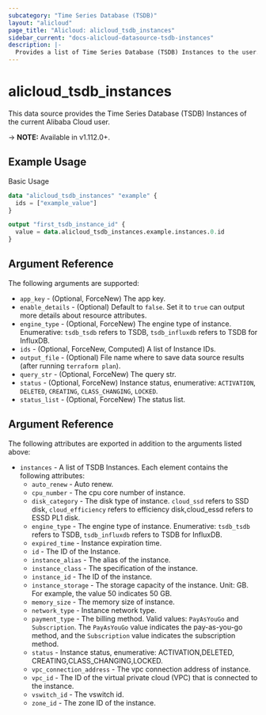 ```yaml
---
subcategory: "Time Series Database (TSDB)"
layout: "alicloud"
page_title: "Alicloud: alicloud_tsdb_instances"
sidebar_current: "docs-alicloud-datasource-tsdb-instances"
description: |-
  Provides a list of Time Series Database (TSDB) Instances to the user.
---
```


# alicloud\_tsdb\_instances

This data source provides the Time Series Database (TSDB) Instances of the current Alibaba Cloud user.

-> **NOTE:** Available in v1.112.0+.

## Example Usage

Basic Usage

```terraform
data "alicloud_tsdb_instances" "example" {
  ids = ["example_value"]
}

output "first_tsdb_instance_id" {
  value = data.alicloud_tsdb_instances.example.instances.0.id
}
```

## Argument Reference

The following arguments are supported:

* `app_key` - (Optional, ForceNew) The app key.
* `enable_details` - (Optional) Default to `false`. Set it to `true` can output more details about resource attributes.
* `engine_type` - (Optional, ForceNew) The engine type of instance. Enumerative: `tsdb_tsdb` refers to TSDB, `tsdb_influxdb` refers to TSDB for InfluxDB️.
* `ids` - (Optional, ForceNew, Computed)  A list of Instance IDs.
* `output_file` - (Optional) File name where to save data source results (after running `terraform plan`).
* `query_str` - (Optional, ForceNew) The query str.
* `status` - (Optional, ForceNew) Instance status, enumerative: `ACTIVATION`, `DELETED`, `CREATING`, `CLASS_CHANGING`, `LOCKED`.
* `status_list` - (Optional, ForceNew) The status list.

## Argument Reference

The following attributes are exported in addition to the arguments listed above:

* `instances` - A list of TSDB Instances. Each element contains the following attributes:
	* `auto_renew` - Auto renew.
	* `cpu_number` - The cpu core number of instance.
	* `disk_category` - The disk type of instance. `cloud_ssd` refers to SSD disk, `cloud_efficiency` refers to efficiency disk,cloud_essd refers to ESSD PL1 disk.
	* `engine_type` - The engine type of instance. Enumerative: `tsdb_tsdb` refers to TSDB, `tsdb_influxdb` refers to TSDB for InfluxDB️.
	* `expired_time` - Instance expiration time.
	* `id` - The ID of the Instance.
	* `instance_alias` - The alias of the instance.
	* `instance_class` - The specification of the instance. 
	* `instance_id` - The ID of the instance.
	* `instance_storage` - The storage capacity of the instance. Unit: GB. For example, the value 50 indicates 50 GB.
	* `memory_size` - The memory size of instance.
	* `network_type` - Instance network type.
	* `payment_type` - The billing method. Valid values: `PayAsYouGo` and `Subscription`. The `PayAsYouGo` value indicates the pay-as-you-go method, and the `Subscription` value indicates the subscription method.
	* `status` - Instance status, enumerative: ACTIVATION,DELETED, CREATING,CLASS_CHANGING,LOCKED.
	* `vpc_connection_address` - The vpc connection address of instance.
	* `vpc_id` - The ID of the virtual private cloud (VPC) that is connected to the instance.
	* `vswitch_id` - The vswitch id.
	* `zone_id` - The zone ID of the instance.
